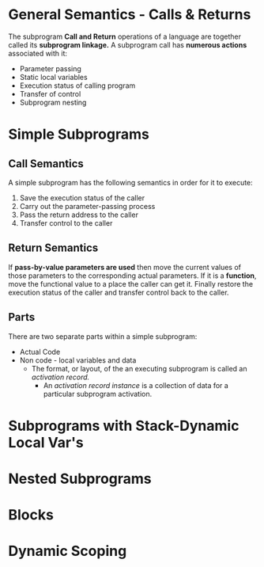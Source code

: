 # General Semantics - Calls & Returns
The subprogram **Call and Return** operations of a language are together called its **subprogram linkage.** A subprogram call has **numerous actions** associated with it:
- Parameter passing
- Static local variables
- Execution status of calling program
- Transfer of control
- Subprogram nesting

# Simple Subprograms
## Call Semantics
A simple subprogram has the following semantics in order for it to execute:
1) Save the execution status of the caller
2) Carry out the parameter-passing process
3) Pass the return address to the caller
4) Transfer control to the caller
## Return Semantics
If **pass-by-value parameters are used** then move the current values of those parameters to the corresponding actual parameters. If it is a **function**, move the functional value to a place the caller can get it. Finally restore the execution status of the caller and transfer control back to the caller.
## Parts
There are two separate parts within a simple subprogram:
- Actual Code
- Non code - local variables and data
	- The format, or layout, of the an executing subprogram is called an *activation record.*
		- An *activation record instance* is a collection of data for a particular subprogram activation.
# Subprograms with Stack-Dynamic Local Var's



# Nested Subprograms

# Blocks

# Dynamic Scoping